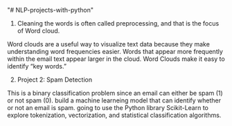 "# NLP-projects-with-python" 

1. Cleaning the words is often called preprocessing, and that is the focus of Word cloud.

Word clouds are a useful way to visualize text data because they make understanding word frequencies easier. Words that appear more frequently within the email text appear larger in the cloud. Word Clouds make it easy to identify “key words.”

2. Project 2: Spam Detection

This is a binary classification problem since an email can either be spam (1) or not spam (0). build a machine learneing model that can identify whether or not an email is spam. going to use the Python library Scikit-Learn to explore tokenization, vectorization, and statistical classification algorithms.

